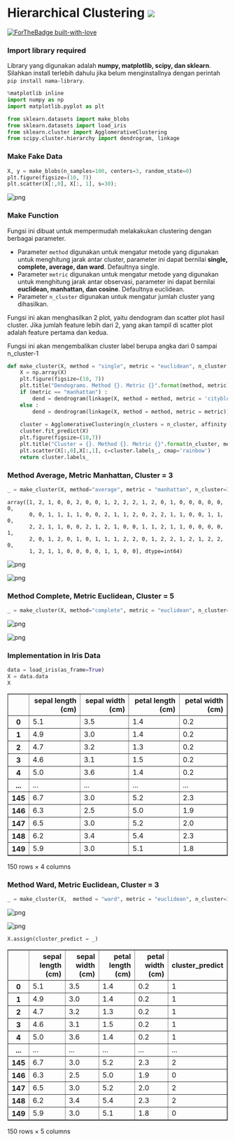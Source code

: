 # Hierarchical Clustering <img src="https://img.shields.io/badge/python%20-%2314354C.svg?&style=for-the-badge&logo=python&logoColor=white"/> 
[![ForTheBadge built-with-love](http://ForTheBadge.com/images/badges/built-with-love.svg)](https://GitHub.com/Naereen/) 



### Import library required
Library yang digunakan adalah **numpy, matplotlib, scipy, dan sklearn**. Silahkan install terlebih dahulu jika belum menginstallnya dengan perintah `pip install nama-library`.


```python
%matplotlib inline
import numpy as np
import matplotlib.pyplot as plt

from sklearn.datasets import make_blobs
from sklearn.datasets import load_iris
from sklearn.cluster import AgglomerativeClustering
from scipy.cluster.hierarchy import dendrogram, linkage
```

### Make Fake Data


```python
X, y = make_blobs(n_samples=100, centers=3, random_state=0)
plt.figure(figsize=(10, 7))
plt.scatter(X[:,0], X[:, 1], s=30);
```


![png](figure/output_4_0.png)


### Make Function
Fungsi ini dibuat untuk mempermudah melakakukan clustering dengan berbagai parameter.
- Parameter `method` digunakan untuk mengatur metode yang digunakan untuk menghitung jarak antar cluster, parameter ini dapat bernilai **single, complete, average, dan ward**. Defaultnya single.
- Parameter `metric` digunakan untuk mengatur metode yang digunakan untuk menghitung jarak antar observasi, parameter ini dapat bernilai **euclidean, manhattan, dan cosine**. Defaultnya euclidean.
- Parameter `n_cluster` digunakan untuk mengatur jumlah cluster yang dihasilkan.

Fungsi ini akan menghasilkan 2 plot, yaitu dendogram dan scatter plot hasil cluster. Jika jumlah feature lebih dari 2, yang akan tampil di scatter plot adalah feature pertama dan kedua.

Fungsi ini akan mengembalikan cluster label berupa angka dari 0 sampai n_cluster-1


```python
def make_cluster(X, method = "single", metric = "euclidean", n_cluster = 2):
    X = np.array(X)
    plt.figure(figsize=(10, 7))
    plt.title("Dendograms. Method {}. Metric {}".format(method, metric))
    if (metric == "manhattan") :
        dend = dendrogram(linkage(X, method = method, metric = 'cityblock'))
    else :
        dend = dendrogram(linkage(X, method = method, metric = metric))
        
    cluster = AgglomerativeClustering(n_clusters = n_cluster, affinity = metric, linkage = method)
    cluster.fit_predict(X)
    plt.figure(figsize=(10,7))
    plt.title("Cluster = {}. Method {}. Metric {}".format(n_cluster, method, metric))
    plt.scatter(X[:,0],X[:,1], c=cluster.labels_, cmap='rainbow')
    return cluster.labels_
```

### Method Average, Metric Manhattan, Cluster = 3


```python
_ = make_cluster(X, method="average", metric = "manhattan", n_cluster=3)
```




    array([1, 2, 1, 0, 0, 2, 0, 0, 1, 2, 2, 2, 1, 2, 0, 1, 0, 0, 0, 0, 0, 0,
           0, 0, 1, 1, 1, 1, 0, 0, 2, 1, 1, 2, 0, 2, 2, 1, 1, 0, 0, 1, 1, 0,
           2, 2, 1, 1, 0, 0, 2, 1, 2, 1, 0, 0, 1, 1, 2, 1, 1, 0, 0, 0, 0, 1,
           2, 0, 1, 2, 0, 1, 0, 1, 1, 1, 2, 2, 0, 1, 2, 2, 1, 2, 1, 2, 2, 0,
           1, 2, 1, 1, 0, 0, 0, 0, 1, 1, 0, 0], dtype=int64)




![png](figure/output_8_1.png)



![png](figure/output_8_2.png)


### Method Complete, Metric Euclidean, Cluster = 5


```python
_ = make_cluster(X, method="complete", metric = "euclidean", n_cluster=5)
```


![png](figure/output_10_0.png)



![png](figure/output_10_1.png)


### Implementation in Iris Data


```python
data = load_iris(as_frame=True)
X = data.data
X
```




<div>
<table border="1" class="dataframe">
  <thead>
    <tr style="text-align: right;">
      <th></th>
      <th>sepal length (cm)</th>
      <th>sepal width (cm)</th>
      <th>petal length (cm)</th>
      <th>petal width (cm)</th>
    </tr>
  </thead>
  <tbody>
    <tr>
      <th>0</th>
      <td>5.1</td>
      <td>3.5</td>
      <td>1.4</td>
      <td>0.2</td>
    </tr>
    <tr>
      <th>1</th>
      <td>4.9</td>
      <td>3.0</td>
      <td>1.4</td>
      <td>0.2</td>
    </tr>
    <tr>
      <th>2</th>
      <td>4.7</td>
      <td>3.2</td>
      <td>1.3</td>
      <td>0.2</td>
    </tr>
    <tr>
      <th>3</th>
      <td>4.6</td>
      <td>3.1</td>
      <td>1.5</td>
      <td>0.2</td>
    </tr>
    <tr>
      <th>4</th>
      <td>5.0</td>
      <td>3.6</td>
      <td>1.4</td>
      <td>0.2</td>
    </tr>
    <tr>
      <th>...</th>
      <td>...</td>
      <td>...</td>
      <td>...</td>
      <td>...</td>
    </tr>
    <tr>
      <th>145</th>
      <td>6.7</td>
      <td>3.0</td>
      <td>5.2</td>
      <td>2.3</td>
    </tr>
    <tr>
      <th>146</th>
      <td>6.3</td>
      <td>2.5</td>
      <td>5.0</td>
      <td>1.9</td>
    </tr>
    <tr>
      <th>147</th>
      <td>6.5</td>
      <td>3.0</td>
      <td>5.2</td>
      <td>2.0</td>
    </tr>
    <tr>
      <th>148</th>
      <td>6.2</td>
      <td>3.4</td>
      <td>5.4</td>
      <td>2.3</td>
    </tr>
    <tr>
      <th>149</th>
      <td>5.9</td>
      <td>3.0</td>
      <td>5.1</td>
      <td>1.8</td>
    </tr>
  </tbody>
</table>
<p>150 rows × 4 columns</p>
</div>



### Method Ward, Metric Euclidean, Cluster = 3


```python
_ = make_cluster(X,  method = "ward", metric = "euclidean", n_cluster=3)
```


![png](figure/output_14_0.png)



![png](figure/output_14_1.png)



```python
X.assign(cluster_predict = _)
```




<div>
<table border="1" class="dataframe">
  <thead>
    <tr style="text-align: right;">
      <th></th>
      <th>sepal length (cm)</th>
      <th>sepal width (cm)</th>
      <th>petal length (cm)</th>
      <th>petal width (cm)</th>
      <th>cluster_predict</th>
    </tr>
  </thead>
  <tbody>
    <tr>
      <th>0</th>
      <td>5.1</td>
      <td>3.5</td>
      <td>1.4</td>
      <td>0.2</td>
      <td>1</td>
    </tr>
    <tr>
      <th>1</th>
      <td>4.9</td>
      <td>3.0</td>
      <td>1.4</td>
      <td>0.2</td>
      <td>1</td>
    </tr>
    <tr>
      <th>2</th>
      <td>4.7</td>
      <td>3.2</td>
      <td>1.3</td>
      <td>0.2</td>
      <td>1</td>
    </tr>
    <tr>
      <th>3</th>
      <td>4.6</td>
      <td>3.1</td>
      <td>1.5</td>
      <td>0.2</td>
      <td>1</td>
    </tr>
    <tr>
      <th>4</th>
      <td>5.0</td>
      <td>3.6</td>
      <td>1.4</td>
      <td>0.2</td>
      <td>1</td>
    </tr>
    <tr>
      <th>...</th>
      <td>...</td>
      <td>...</td>
      <td>...</td>
      <td>...</td>
      <td>...</td>
    </tr>
    <tr>
      <th>145</th>
      <td>6.7</td>
      <td>3.0</td>
      <td>5.2</td>
      <td>2.3</td>
      <td>2</td>
    </tr>
    <tr>
      <th>146</th>
      <td>6.3</td>
      <td>2.5</td>
      <td>5.0</td>
      <td>1.9</td>
      <td>0</td>
    </tr>
    <tr>
      <th>147</th>
      <td>6.5</td>
      <td>3.0</td>
      <td>5.2</td>
      <td>2.0</td>
      <td>2</td>
    </tr>
    <tr>
      <th>148</th>
      <td>6.2</td>
      <td>3.4</td>
      <td>5.4</td>
      <td>2.3</td>
      <td>2</td>
    </tr>
    <tr>
      <th>149</th>
      <td>5.9</td>
      <td>3.0</td>
      <td>5.1</td>
      <td>1.8</td>
      <td>0</td>
    </tr>
  </tbody>
</table>
<p>150 rows × 5 columns</p>
</div>


